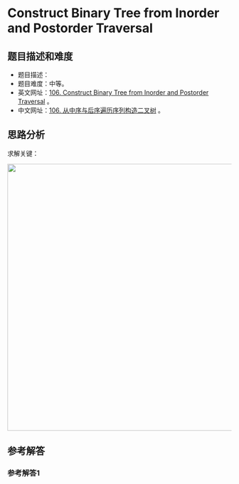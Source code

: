 # Construct Binary Tree from Inorder and Postorder Traversal

## 题目描述和难度
+ 题目描述：
+ 题目难度：中等。
+ 英文网址：[106. Construct Binary Tree from Inorder and Postorder Traversal](https://leetcode.com/problems/construct-binary-tree-from-inorder-and-postorder-traversal/description/)  。
+ 中文网址：[106. 从中序与后序遍历序列构造二叉树](https://leetcode-cn.com/problems/construct-binary-tree-from-inorder-and-postorder-traversal/description/)  。
## 思路分析
求解关键：

<img src="https://liweiwei1419.github.io/images/leetcode-solution/" width="600">

## 参考解答
### 参考解答1

```java

```